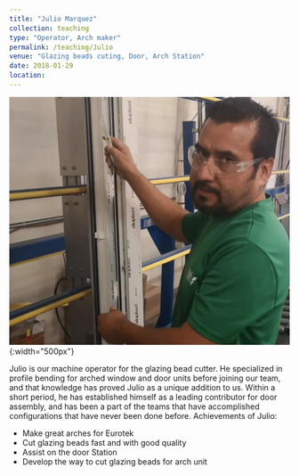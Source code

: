 ```yaml
---
title: "Julio Marquez"
collection: teaching
type: "Operator, Arch maker"
permalink: /teaching/Julio
venue: "Glazing beads cuting, Door, Arch Station"
date: 2018-01-29
location:
---
```


![julio](/images/julio.jpg){:width="500px"}

Julio is our machine operator for the glazing bead cutter. He specialized in profile bending for arched window and door units before joining our team, and that knowledge has proved Julio as a unique addition to us. Within a short period, he has established himself as a leading contributor for door assembly, and has been a part of the teams that have accomplished configurations that have never been done before.
Achievements of Julio:
* Make great arches for Eurotek
* Cut glazing beads fast and with good quality
* Assist on the door Station
* Develop the way to cut glazing beads for arch unit
